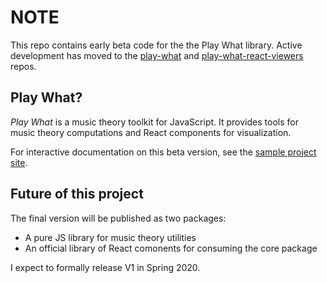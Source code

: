 # NOTE

This repo contains early beta code for the the Play What library. Active development has moved to the [play-what](https://github.com/dan9418/play-what) and [play-what-react-viewers](https://github.com/dan9418/play-what-react-viewers) repos.

## Play What?

*Play What* is a music theory toolkit for JavaScript. It provides tools for music theory computations and React components for visualization.

For interactive documentation on this beta version, see the [sample project site](https://dan9418.github.io/play-what-sample/).

## Future of this project

The final version will be published as two packages:

- A pure JS library for music theory utilities
- An official library of React comonents for consuming the core package

I expect to formally release V1 in Spring 2020.